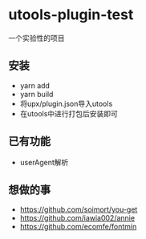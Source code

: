 # utools-plugin-test
一个实验性的项目

## 安装
- yarn add
- yarn build
- 将upx/plugin.json导入utools
- 在utools中进行打包后安装即可

## 已有功能
- userAgent解析

## 想做的事
- https://github.com/soimort/you-get
- https://github.com/iawia002/annie
- https://github.com/ecomfe/fontmin
